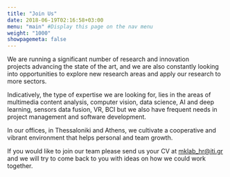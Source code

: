 ```yaml
---
title: "Join Us"
date: 2018-06-19T02:16:58+03:00
menu: "main" #Display this page on the nav menu
weight: "1000" 
showpagemeta: false
---
```

<p>
We are running a significant number of research and innovation projects advancing the state of the art, and we are also constantly looking into opportunities to explore new research areas and apply our research to more sectors.
</p>
<p>
Indicatively, the type of expertise we are looking for, lies in the areas of multimedia content analysis, computer vision, data science, AI and deep learning, sensors data fusion, VR, BCI but we also have frequent needs in project management and software development.
</p>
<p>
In our offices, in Thessaloniki and Athens, we cultivate a cooperative and vibrant environment that helps personal and team growth.
</p>
<p>
If you would like to join our team please send us your CV at <a href="mailto:mklab_hr@iti.gr">mklab_hr@iti.gr</a> and we will try to come back to you with ideas on how we could work together.
</p>
